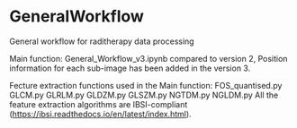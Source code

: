 # GeneralWorkflow
General workflow for raditherapy data processing

Main function: 
General_Workflow_v3.ipynb
compared to version 2, Position information for each sub-image has been added in the version 3.

Fecture extraction functions used in the Main function:
FOS_quantised.py
GLCM.py
GLRLM.py
GLDZM.py
GLSZM.py
NGTDM.py
NGLDM.py
All the feature extraction algorithms are IBSI-compliant (https://ibsi.readthedocs.io/en/latest/index.html). 
